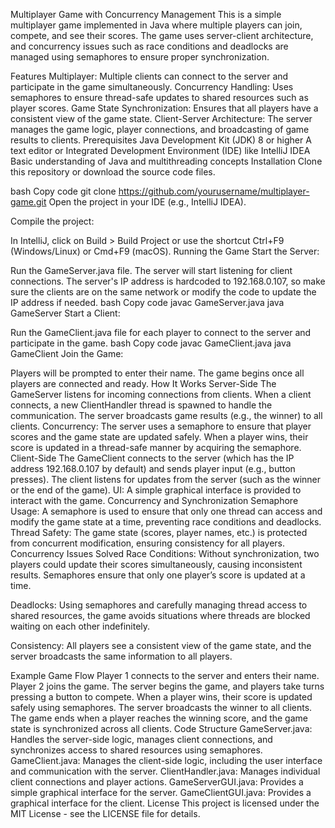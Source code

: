 Multiplayer Game with Concurrency Management
This is a simple multiplayer game implemented in Java where multiple players can join, compete, and see their scores. The game uses server-client architecture, and concurrency issues such as race conditions and deadlocks are managed using semaphores to ensure proper synchronization.

Features
Multiplayer: Multiple clients can connect to the server and participate in the game simultaneously.
Concurrency Handling: Uses semaphores to ensure thread-safe updates to shared resources such as player scores.
Game State Synchronization: Ensures that all players have a consistent view of the game state.
Client-Server Architecture: The server manages the game logic, player connections, and broadcasting of game results to clients.
Prerequisites
Java Development Kit (JDK) 8 or higher
A text editor or Integrated Development Environment (IDE) like IntelliJ IDEA
Basic understanding of Java and multithreading concepts
Installation
Clone this repository or download the source code files.

bash
Copy code
git clone https://github.com/yourusername/multiplayer-game.git
Open the project in your IDE (e.g., IntelliJ IDEA).

Compile the project:

In IntelliJ, click on Build > Build Project or use the shortcut Ctrl+F9 (Windows/Linux) or Cmd+F9 (macOS).
Running the Game
Start the Server:

Run the GameServer.java file. The server will start listening for client connections. The server's IP address is hardcoded to 192.168.0.107, so make sure the clients are on the same network or modify the code to update the IP address if needed.
bash
Copy code
javac GameServer.java
java GameServer
Start a Client:

Run the GameClient.java file for each player to connect to the server and participate in the game.
bash
Copy code
javac GameClient.java
java GameClient
Join the Game:

Players will be prompted to enter their name.
The game begins once all players are connected and ready.
How It Works
Server-Side
The GameServer listens for incoming connections from clients.
When a client connects, a new ClientHandler thread is spawned to handle the communication.
The server broadcasts game results (e.g., the winner) to all clients.
Concurrency: The server uses a semaphore to ensure that player scores and the game state are updated safely. When a player wins, their score is updated in a thread-safe manner by acquiring the semaphore.
Client-Side
The GameClient connects to the server (which has the IP address 192.168.0.107 by default) and sends player input (e.g., button presses).
The client listens for updates from the server (such as the winner or the end of the game).
UI: A simple graphical interface is provided to interact with the game.
Concurrency and Synchronization
Semaphore Usage: A semaphore is used to ensure that only one thread can access and modify the game state at a time, preventing race conditions and deadlocks.
Thread Safety: The game state (scores, player names, etc.) is protected from concurrent modification, ensuring consistency for all players.
Concurrency Issues Solved
Race Conditions: Without synchronization, two players could update their scores simultaneously, causing inconsistent results. Semaphores ensure that only one player’s score is updated at a time.

Deadlocks: Using semaphores and carefully managing thread access to shared resources, the game avoids situations where threads are blocked waiting on each other indefinitely.

Consistency: All players see a consistent view of the game state, and the server broadcasts the same information to all players.

Example Game Flow
Player 1 connects to the server and enters their name.
Player 2 joins the game.
The server begins the game, and players take turns pressing a button to compete.
When a player wins, their score is updated safely using semaphores.
The server broadcasts the winner to all clients.
The game ends when a player reaches the winning score, and the game state is synchronized across all clients.
Code Structure
GameServer.java: Handles the server-side logic, manages client connections, and synchronizes access to shared resources using semaphores.
GameClient.java: Manages the client-side logic, including the user interface and communication with the server.
ClientHandler.java: Manages individual client connections and player actions.
GameServerGUI.java: Provides a simple graphical interface for the server.
GameClientGUI.java: Provides a graphical interface for the client.
License
This project is licensed under the MIT License - see the LICENSE file for details.
